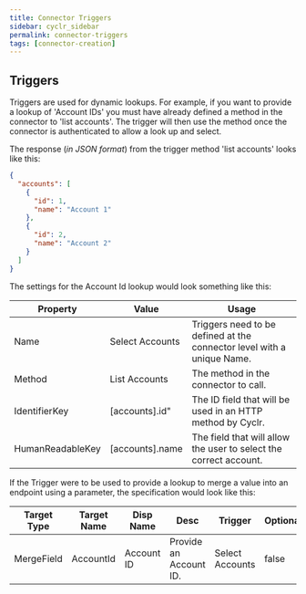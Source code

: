 ```yaml
---
title: Connector Triggers
sidebar: cyclr_sidebar
permalink: connector-triggers
tags: [connector-creation]
---
```


## Triggers

Triggers are used for dynamic lookups. For example, if you want to provide a lookup of 'Account IDs' you must have already defined a method in the connector to 'list accounts'.  The trigger will then use the method once the connector is authenticated to allow a look up and select.

The response (_in JSON format_) from the trigger method 'list accounts' looks like this:

```json
{
  "accounts": [
    {
      "id": 1,
      "name": "Account 1"
    },
    {
      "id": 2,
      "name": "Account 2"
    }
  ]
}
```

The settings for the Account Id lookup would look something like this:

| Property | Value | Usage |
| --- | --- | --- |
| Name | Select Accounts | Triggers need to be defined at the connector level with a unique Name. |
| Method | List Accounts | The method in the connector to call. | 
| IdentifierKey | [accounts].id" |  The ID field that will be used in an HTTP method by Cyclr. |
| HumanReadableKey | [accounts].name | The field that will allow the user to select the correct account. |

If the Trigger were to be used to provide a lookup to merge a value into an endpoint using a parameter, the specification would look like this:

| Target Type | Target Name | Disp Name | Desc | Trigger | Optional | Hiden | Value |
| --- | --- | --- | --- | --- | --- | --- | --- |
| MergeField| AccountId | Account ID | Provide an Account ID. | Select Accounts | false | false | NA |



